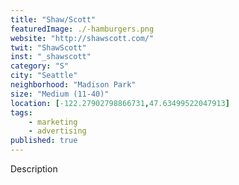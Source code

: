 ```yaml
---
title: "Shaw/Scott"
featuredImage: ./-hamburgers.png
website: "http://shawscott.com/"
twit: "ShawScott"
inst: "_shawscott"
category: "S"
city: "Seattle"
neighborhood: "Madison Park"
size: "Medium (11-40)"
location: [-122.27902798866731,47.63499522047913]
tags:
    - marketing
    - advertising
published: true
---
```


Description
